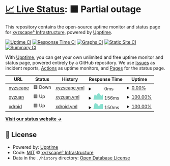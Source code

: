 # [📈 Live Status](https://xyzscape.xyz): <!--live status--> **🟧 Partial outage**

This repository contains the open-source uptime monitor and status page for [xyzscape° Infrastructure](https://xyzscape.xyz), powered by [Upptime](https://github.com/upptime/upptime).

[![Uptime CI](https://github.com/xyz-Infrastructure/status/workflows/Uptime%20CI/badge.svg)](https://github.com/xyz-Infrastructure/status/actions?query=workflow%3A%22Uptime+CI%22)
[![Response Time CI](https://github.com/xyz-Infrastructure/status/workflows/Response%20Time%20CI/badge.svg)](https://github.com/xyz-Infrastructure/status/actions?query=workflow%3A%22Response+Time+CI%22)
[![Graphs CI](https://github.com/xyz-Infrastructure/status/workflows/Graphs%20CI/badge.svg)](https://github.com/xyz-Infrastructure/status/actions?query=workflow%3A%22Graphs+CI%22)
[![Static Site CI](https://github.com/xyz-Infrastructure/status/workflows/Static%20Site%20CI/badge.svg)](https://github.com/xyz-Infrastructure/status/actions?query=workflow%3A%22Static+Site+CI%22)
[![Summary CI](https://github.com/xyz-Infrastructure/status/workflows/Summary%20CI/badge.svg)](https://github.com/xyz-Infrastructure/status/actions?query=workflow%3A%22Summary+CI%22)

With [Upptime](https://upptime.js.org), you can get your own unlimited and free uptime monitor and status page, powered entirely by a GitHub repository. We use [Issues](https://github.com/xyz-Infrastructure/status/issues) as incident reports, [Actions](https://github.com/xyz-Infrastructure/status/actions) as uptime monitors, and [Pages](https://xyzscape.xyz) for the status page.

<!--start: status pages-->
<!-- This summary is generated by Upptime (https://github.com/upptime/upptime) -->
<!-- Do not edit this manually, your changes will be overwritten -->
<!-- prettier-ignore -->
| URL | Status | History | Response Time | Uptime |
| --- | ------ | ------- | ------------- | ------ |
| <img alt="" src="https://favicons.githubusercontent.com/xyzscape.xyz" height="13"> [xyzscape](https://xyzscape.xyz) | 🟥 Down | [xyzscape.yml](https://github.com/xyz-Infrastructure/status/commits/HEAD/history/xyzscape.yml) | <details><summary><img alt="Response time graph" src="./graphs/xyzscape/response-time-week.png" height="20"> 0ms</summary><br><a href="https://status.xyzscape.xyz/history/xyzscape"><img alt="Response time 382" src="https://img.shields.io/endpoint?url=https%3A%2F%2Fraw.githubusercontent.com%2Fxyz-Infrastructure%2Fstatus%2FHEAD%2Fapi%2Fxyzscape%2Fresponse-time.json"></a><br><a href="https://status.xyzscape.xyz/history/xyzscape"><img alt="24-hour response time 0" src="https://img.shields.io/endpoint?url=https%3A%2F%2Fraw.githubusercontent.com%2Fxyz-Infrastructure%2Fstatus%2FHEAD%2Fapi%2Fxyzscape%2Fresponse-time-day.json"></a><br><a href="https://status.xyzscape.xyz/history/xyzscape"><img alt="7-day response time 0" src="https://img.shields.io/endpoint?url=https%3A%2F%2Fraw.githubusercontent.com%2Fxyz-Infrastructure%2Fstatus%2FHEAD%2Fapi%2Fxyzscape%2Fresponse-time-week.json"></a><br><a href="https://status.xyzscape.xyz/history/xyzscape"><img alt="30-day response time 0" src="https://img.shields.io/endpoint?url=https%3A%2F%2Fraw.githubusercontent.com%2Fxyz-Infrastructure%2Fstatus%2FHEAD%2Fapi%2Fxyzscape%2Fresponse-time-month.json"></a><br><a href="https://status.xyzscape.xyz/history/xyzscape"><img alt="1-year response time 382" src="https://img.shields.io/endpoint?url=https%3A%2F%2Fraw.githubusercontent.com%2Fxyz-Infrastructure%2Fstatus%2FHEAD%2Fapi%2Fxyzscape%2Fresponse-time-year.json"></a></details> | <details><summary><a href="https://status.xyzscape.xyz/history/xyzscape">0.00%</a></summary><a href="https://status.xyzscape.xyz/history/xyzscape"><img alt="All-time uptime 0.00%" src="https://img.shields.io/endpoint?url=https%3A%2F%2Fraw.githubusercontent.com%2Fxyz-Infrastructure%2Fstatus%2FHEAD%2Fapi%2Fxyzscape%2Fuptime.json"></a><br><a href="https://status.xyzscape.xyz/history/xyzscape"><img alt="24-hour uptime 0.00%" src="https://img.shields.io/endpoint?url=https%3A%2F%2Fraw.githubusercontent.com%2Fxyz-Infrastructure%2Fstatus%2FHEAD%2Fapi%2Fxyzscape%2Fuptime-day.json"></a><br><a href="https://status.xyzscape.xyz/history/xyzscape"><img alt="7-day uptime 0.00%" src="https://img.shields.io/endpoint?url=https%3A%2F%2Fraw.githubusercontent.com%2Fxyz-Infrastructure%2Fstatus%2FHEAD%2Fapi%2Fxyzscape%2Fuptime-week.json"></a><br><a href="https://status.xyzscape.xyz/history/xyzscape"><img alt="30-day uptime 1.38%" src="https://img.shields.io/endpoint?url=https%3A%2F%2Fraw.githubusercontent.com%2Fxyz-Infrastructure%2Fstatus%2FHEAD%2Fapi%2Fxyzscape%2Fuptime-month.json"></a><br><a href="https://status.xyzscape.xyz/history/xyzscape"><img alt="1-year uptime 0.00%" src="https://img.shields.io/endpoint?url=https%3A%2F%2Fraw.githubusercontent.com%2Fxyz-Infrastructure%2Fstatus%2FHEAD%2Fapi%2Fxyzscape%2Fuptime-year.json"></a></details>
| <img alt="" src="https://favicons.githubusercontent.com/ceo.xyzscape.xyz" height="13"> [xyzuan](https://ceo.xyzscape.xyz) | 🟩 Up | [xyzuan.yml](https://github.com/xyz-Infrastructure/status/commits/HEAD/history/xyzuan.yml) | <details><summary><img alt="Response time graph" src="./graphs/xyzuan/response-time-week.png" height="20"> 156ms</summary><br><a href="https://status.xyzscape.xyz/history/xyzuan"><img alt="Response time 207" src="https://img.shields.io/endpoint?url=https%3A%2F%2Fraw.githubusercontent.com%2Fxyz-Infrastructure%2Fstatus%2FHEAD%2Fapi%2Fxyzuan%2Fresponse-time.json"></a><br><a href="https://status.xyzscape.xyz/history/xyzuan"><img alt="24-hour response time 164" src="https://img.shields.io/endpoint?url=https%3A%2F%2Fraw.githubusercontent.com%2Fxyz-Infrastructure%2Fstatus%2FHEAD%2Fapi%2Fxyzuan%2Fresponse-time-day.json"></a><br><a href="https://status.xyzscape.xyz/history/xyzuan"><img alt="7-day response time 156" src="https://img.shields.io/endpoint?url=https%3A%2F%2Fraw.githubusercontent.com%2Fxyz-Infrastructure%2Fstatus%2FHEAD%2Fapi%2Fxyzuan%2Fresponse-time-week.json"></a><br><a href="https://status.xyzscape.xyz/history/xyzuan"><img alt="30-day response time 179" src="https://img.shields.io/endpoint?url=https%3A%2F%2Fraw.githubusercontent.com%2Fxyz-Infrastructure%2Fstatus%2FHEAD%2Fapi%2Fxyzuan%2Fresponse-time-month.json"></a><br><a href="https://status.xyzscape.xyz/history/xyzuan"><img alt="1-year response time 207" src="https://img.shields.io/endpoint?url=https%3A%2F%2Fraw.githubusercontent.com%2Fxyz-Infrastructure%2Fstatus%2FHEAD%2Fapi%2Fxyzuan%2Fresponse-time-year.json"></a></details> | <details><summary><a href="https://status.xyzscape.xyz/history/xyzuan">100.00%</a></summary><a href="https://status.xyzscape.xyz/history/xyzuan"><img alt="All-time uptime 93.98%" src="https://img.shields.io/endpoint?url=https%3A%2F%2Fraw.githubusercontent.com%2Fxyz-Infrastructure%2Fstatus%2FHEAD%2Fapi%2Fxyzuan%2Fuptime.json"></a><br><a href="https://status.xyzscape.xyz/history/xyzuan"><img alt="24-hour uptime 100.00%" src="https://img.shields.io/endpoint?url=https%3A%2F%2Fraw.githubusercontent.com%2Fxyz-Infrastructure%2Fstatus%2FHEAD%2Fapi%2Fxyzuan%2Fuptime-day.json"></a><br><a href="https://status.xyzscape.xyz/history/xyzuan"><img alt="7-day uptime 100.00%" src="https://img.shields.io/endpoint?url=https%3A%2F%2Fraw.githubusercontent.com%2Fxyz-Infrastructure%2Fstatus%2FHEAD%2Fapi%2Fxyzuan%2Fuptime-week.json"></a><br><a href="https://status.xyzscape.xyz/history/xyzuan"><img alt="30-day uptime 76.89%" src="https://img.shields.io/endpoint?url=https%3A%2F%2Fraw.githubusercontent.com%2Fxyz-Infrastructure%2Fstatus%2FHEAD%2Fapi%2Fxyzuan%2Fuptime-month.json"></a><br><a href="https://status.xyzscape.xyz/history/xyzuan"><img alt="1-year uptime 93.98%" src="https://img.shields.io/endpoint?url=https%3A%2F%2Fraw.githubusercontent.com%2Fxyz-Infrastructure%2Fstatus%2FHEAD%2Fapi%2Fxyzuan%2Fuptime-year.json"></a></details>
| <img alt="" src="https://favicons.githubusercontent.com/xd.xyzscape.xyz" height="13"> [xdroid](https://xd.xyzscape.xyz) | 🟩 Up | [xdroid.yml](https://github.com/xyz-Infrastructure/status/commits/HEAD/history/xdroid.yml) | <details><summary><img alt="Response time graph" src="./graphs/xdroid/response-time-week.png" height="20"> 150ms</summary><br><a href="https://status.xyzscape.xyz/history/xdroid"><img alt="Response time 188" src="https://img.shields.io/endpoint?url=https%3A%2F%2Fraw.githubusercontent.com%2Fxyz-Infrastructure%2Fstatus%2FHEAD%2Fapi%2Fxdroid%2Fresponse-time.json"></a><br><a href="https://status.xyzscape.xyz/history/xdroid"><img alt="24-hour response time 156" src="https://img.shields.io/endpoint?url=https%3A%2F%2Fraw.githubusercontent.com%2Fxyz-Infrastructure%2Fstatus%2FHEAD%2Fapi%2Fxdroid%2Fresponse-time-day.json"></a><br><a href="https://status.xyzscape.xyz/history/xdroid"><img alt="7-day response time 150" src="https://img.shields.io/endpoint?url=https%3A%2F%2Fraw.githubusercontent.com%2Fxyz-Infrastructure%2Fstatus%2FHEAD%2Fapi%2Fxdroid%2Fresponse-time-week.json"></a><br><a href="https://status.xyzscape.xyz/history/xdroid"><img alt="30-day response time 167" src="https://img.shields.io/endpoint?url=https%3A%2F%2Fraw.githubusercontent.com%2Fxyz-Infrastructure%2Fstatus%2FHEAD%2Fapi%2Fxdroid%2Fresponse-time-month.json"></a><br><a href="https://status.xyzscape.xyz/history/xdroid"><img alt="1-year response time 188" src="https://img.shields.io/endpoint?url=https%3A%2F%2Fraw.githubusercontent.com%2Fxyz-Infrastructure%2Fstatus%2FHEAD%2Fapi%2Fxdroid%2Fresponse-time-year.json"></a></details> | <details><summary><a href="https://status.xyzscape.xyz/history/xdroid">100.00%</a></summary><a href="https://status.xyzscape.xyz/history/xdroid"><img alt="All-time uptime 93.49%" src="https://img.shields.io/endpoint?url=https%3A%2F%2Fraw.githubusercontent.com%2Fxyz-Infrastructure%2Fstatus%2FHEAD%2Fapi%2Fxdroid%2Fuptime.json"></a><br><a href="https://status.xyzscape.xyz/history/xdroid"><img alt="24-hour uptime 100.00%" src="https://img.shields.io/endpoint?url=https%3A%2F%2Fraw.githubusercontent.com%2Fxyz-Infrastructure%2Fstatus%2FHEAD%2Fapi%2Fxdroid%2Fuptime-day.json"></a><br><a href="https://status.xyzscape.xyz/history/xdroid"><img alt="7-day uptime 100.00%" src="https://img.shields.io/endpoint?url=https%3A%2F%2Fraw.githubusercontent.com%2Fxyz-Infrastructure%2Fstatus%2FHEAD%2Fapi%2Fxdroid%2Fuptime-week.json"></a><br><a href="https://status.xyzscape.xyz/history/xdroid"><img alt="30-day uptime 77.06%" src="https://img.shields.io/endpoint?url=https%3A%2F%2Fraw.githubusercontent.com%2Fxyz-Infrastructure%2Fstatus%2FHEAD%2Fapi%2Fxdroid%2Fuptime-month.json"></a><br><a href="https://status.xyzscape.xyz/history/xdroid"><img alt="1-year uptime 93.49%" src="https://img.shields.io/endpoint?url=https%3A%2F%2Fraw.githubusercontent.com%2Fxyz-Infrastructure%2Fstatus%2FHEAD%2Fapi%2Fxdroid%2Fuptime-year.json"></a></details>

<!--end: status pages-->

[**Visit our status website →**](https://xyzscape.xyz)

## 📄 License

- Powered by: [Upptime](https://github.com/upptime/upptime)
- Code: [MIT](./LICENSE) © [xyzscape° Infrastructure](https://xyzscape.xyz)
- Data in the `./history` directory: [Open Database License](https://opendatacommons.org/licenses/odbl/1-0/)
